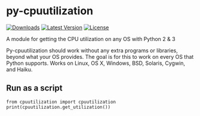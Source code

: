 py-cpuutilization
=================

[![Downloads](https://pypip.in/d/py-cpuutilization/badge.png?period=month)](https://pypi.python.org/pypi/py-cpuutilization/)
[![Latest Version](https://pypip.in/v/py-cpuutilization/badge.png)](https://pypi.python.org/pypi/py-cpuutilization/)
[![License](https://pypip.in/license/py-cpuutilization/badge.png)](https://pypi.python.org/pypi/py-cpuutilization/)

A module for getting the CPU utilization on any OS with Python 2 & 3

Py-cpuutilization should work without any extra programs or libraries, beyond 
what your OS provides. The goal is for this to work on every OS that Python 
supports. Works on Linux, OS X, Windows, BSD, Solaris, Cygwin, and Haiku.

Run as a script
-----

    from cpuutilization import cpuutilization
    print(cpuutilization.get_utilization())

